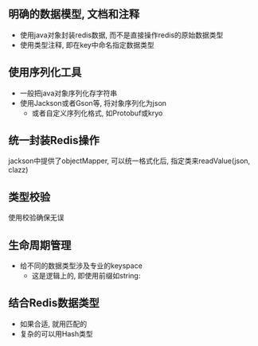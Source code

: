 ## 明确的数据模型, 文档和注释
- 使用java对象封装redis数据, 而不是直接操作redis的原始数据类型
- 使用类型注释, 即在key中命名指定数据类型
## 使用序列化工具
- 一般把java对象序列化存字符串
- 使用Jackson或者Gson等, 将对象序列化为json
	- 或者自定义序列化格式, 如Protobuf或kryo
## 统一封装Redis操作
jackson中提供了objectMapper, 可以统一格式化后, 指定类来readValue(json, clazz)

## 类型校验
使用校验确保无误

## 生命周期管理
- 给不同的数据类型涉及专业的keyspace
	- 这是逻辑上的, 即使用前缀如string:
## 结合Redis数据类型
- 如果合适, 就用匹配的
- 复杂的可以用Hash类型
